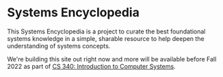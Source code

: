 # Systems Encyclopedia

This Systems Encyclopedia is a project to curate the best foundational systems knowledge in a simple, sharable resource to help deepen the understanding of systems concepts.

We're building this site out right now and more will be available before Fall 2022 as part of [CS 340: Introduction to Computer Systems](https://waf.cs.illinois.edu/pages/cs340/).